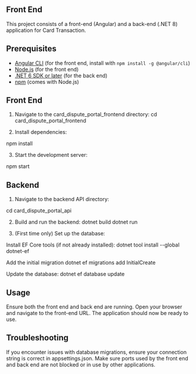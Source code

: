 ## Front End
This project consists of a front-end (Angular) and a back-end (.NET 8) application for Card Transaction.

## Prerequisites
- [Angular CLI](https://angular.io/cli) (for the front end, install with `npm install -g @angular/cli`)
- [Node.js](https://nodejs.org/) (for the front end)
- [.NET 6 SDK or later](https://dotnet.microsoft.com/download) (for the back end)
- [npm](https://www.npmjs.com/) (comes with Node.js)


## Front End
1. Navigate to the card_dispute_portal_frontend directory:
   cd card_dispute_portal_frontend

2. Install dependencies:

npm install

3. Start the development server:

npm start

## Backend
1. Navigate to the backend API directory:

cd card_dispute_portal_api

2. Build and run the backend:
dotnet build
dotnet run

3. (First time only) Set up the database:

Install EF Core tools (if not already installed): 
dotnet tool install --global dotnet-ef

Add the initial migration
dotnet ef migrations add InitialCreate

Update the database:
dotnet ef database update

## Usage
Ensure both the front end and back end are running.
Open your browser and navigate to the front-end URL.
The application should now be ready to use.

## Troubleshooting
If you encounter issues with database migrations, ensure your connection string is correct in appsettings.json.
Make sure ports used by the front end and back end are not blocked or in use by other applications.

